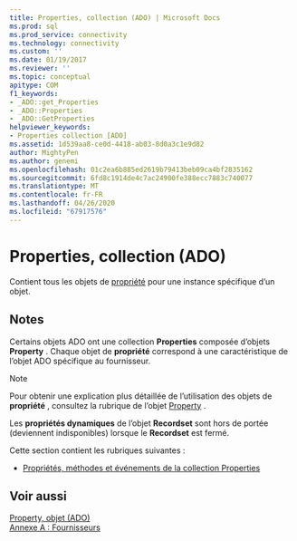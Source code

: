```yaml
---
title: Properties, collection (ADO) | Microsoft Docs
ms.prod: sql
ms.prod_service: connectivity
ms.technology: connectivity
ms.custom: ''
ms.date: 01/19/2017
ms.reviewer: ''
ms.topic: conceptual
apitype: COM
f1_keywords:
- _ADO::get_Properties
- _ADO::Properties
- _ADO::GetProperties
helpviewer_keywords:
- Properties collection [ADO]
ms.assetid: 1d539aa8-ce0d-4418-ab03-8d0a3c1e9d82
author: MightyPen
ms.author: genemi
ms.openlocfilehash: 01c2ea6b885ed2619b79413beb09ca4bf2835162
ms.sourcegitcommit: 6fd8c1914de4c7ac24900fe388ecc7883c740077
ms.translationtype: MT
ms.contentlocale: fr-FR
ms.lasthandoff: 04/26/2020
ms.locfileid: "67917576"
---
```

# <a name="properties-collection-ado"></a>Properties, collection (ADO)
Contient tous les objets de [propriété](../../../ado/reference/ado-api/property-object-ado.md) pour une instance spécifique d’un objet.  
  
## <a name="remarks"></a>Notes  
 Certains objets ADO ont une collection **Properties** composée d’objets **Property** . Chaque objet de **propriété** correspond à une caractéristique de l’objet ADO spécifique au fournisseur.  
  
> [!NOTE]
>  Pour obtenir une explication plus détaillée de l’utilisation des objets de **propriété** , consultez la rubrique de l’objet [Property](../../../ado/reference/ado-api/property-object-ado.md) .  
  
 Les **propriétés dynamiques** de l’objet **Recordset** sont hors de portée (deviennent indisponibles) lorsque le **Recordset** est fermé.  
  
 Cette section contient les rubriques suivantes :  
  
-   [Propriétés, méthodes et événements de la collection Properties](../../../ado/reference/ado-api/properties-collection-properties-methods-and-events.md)  
  
## <a name="see-also"></a>Voir aussi  
 [Property, objet (ADO)](../../../ado/reference/ado-api/property-object-ado.md)   
 [Annexe A : Fournisseurs](../../../ado/guide/appendixes/appendix-a-providers.md)
